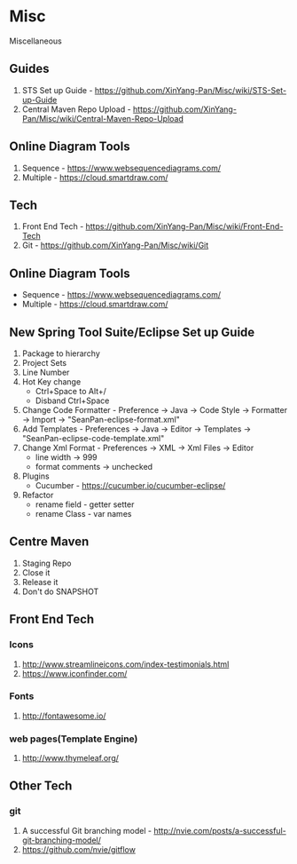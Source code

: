 # Misc
Miscellaneous

## Guides
1. STS Set up Guide - https://github.com/XinYang-Pan/Misc/wiki/STS-Set-up-Guide
1. Central Maven Repo Upload - https://github.com/XinYang-Pan/Misc/wiki/Central-Maven-Repo-Upload

## Online Diagram Tools
1. Sequence - https://www.websequencediagrams.com/
1. Multiple - https://cloud.smartdraw.com/

## Tech
1. Front End Tech - https://github.com/XinYang-Pan/Misc/wiki/Front-End-Tech
1. Git - https://github.com/XinYang-Pan/Misc/wiki/Git











## Online Diagram Tools
- Sequence - https://www.websequencediagrams.com/
- Multiple - https://cloud.smartdraw.com/

## New Spring Tool Suite/Eclipse Set up Guide
1. Package to hierarchy
1. Project Sets
1. Line Number
1. Hot Key change
   - Ctrl+Space to Alt+/
   - Disband Ctrl+Space
1. Change Code Formatter - Preference -> Java -> Code Style -> Formatter -> Import -> "SeanPan-eclipse-format.xml"
1. Add Templates - Preferences -> Java -> Editor -> Templates -> "SeanPan-eclipse-code-template.xml"
1. Change Xml Format - Preferences -> XML -> Xml Files -> Editor
   - line width -> 999
   - format comments -> unchecked
1. Plugins
   - Cucumber - https://cucumber.io/cucumber-eclipse/
1. Refactor
   - rename field - getter setter
   - rename Class - var names

## Centre Maven
1. Staging Repo
1. Close it
1. Release it
1. Don't do SNAPSHOT

## Front End Tech

### Icons
1. http://www.streamlineicons.com/index-testimonials.html
1. https://www.iconfinder.com/

### Fonts
1. http://fontawesome.io/

### web pages(Template Engine)
1. http://www.thymeleaf.org/

## Other Tech
### git
1. A successful Git branching model - http://nvie.com/posts/a-successful-git-branching-model/
1. https://github.com/nvie/gitflow
